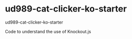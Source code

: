 ud989-cat-clicker-ko-starter
============================

ud989-cat-clicker-ko-starter

Code to understand the use of Knockout.js
